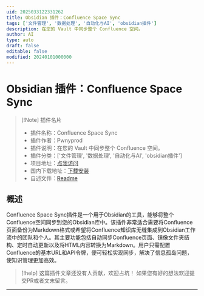 ```yaml
---
uid: 2025033122331262
title: Obsidian 插件：Confluence Space Sync
tags: ['文件管理', '数据处理', '自动化与AI', 'obsidian插件']
description: 在您的 Vault 中同步整个 Confluence 空间。
author: AI
type: auto
draft: false
editable: false
modified: 20240101000000
---
```


# Obsidian 插件：Confluence Space Sync

> [!Note] 插件名片
> - 插件名称：Confluence Space Sync
> - 插件作者：Pwnyprod
> - 插件说明：在您的 Vault 中同步整个 Confluence 空间。
> - 插件分类：['文件管理', '数据处理', '自动化与AI', 'obsidian插件']
> - 项目地址：[点我访问](https://github.com/pwnyprod/obsidian-confluence-space-sync-plugin)
> - 国内下载地址：[下载安装](https://pkmer.cn/products/plugin/pluginMarket/?confluence-space-sync)
> - 自述文件：[Readme](https://ghproxy.net/https://raw.githubusercontent.com/pwnyprod/obsidian-confluence-space-sync-plugin/main/README.md)



## 概述

Confluence Space Sync插件是一个用于Obsidian的工具，能够将整个Confluence空间同步到您的Obsidian库中。该插件非常适合需要将Confluence页面备份为Markdown格式或希望将Confluence知识库无缝集成到Obsidian工作流中的团队和个人。其主要功能包括自动同步Confluence页面、镜像文件夹结构、定时自动更新以及将HTML内容转换为Markdown。用户只需配置Confluence的基本URL和API令牌，便可轻松实现同步，解决了信息孤岛问题，使知识管理更加高效。


> [!help] 
> 这篇插件文章还没有人贡献，欢迎占坑！
> 如果您有好的想法欢迎提交PR或者文末留言。
> 

---




